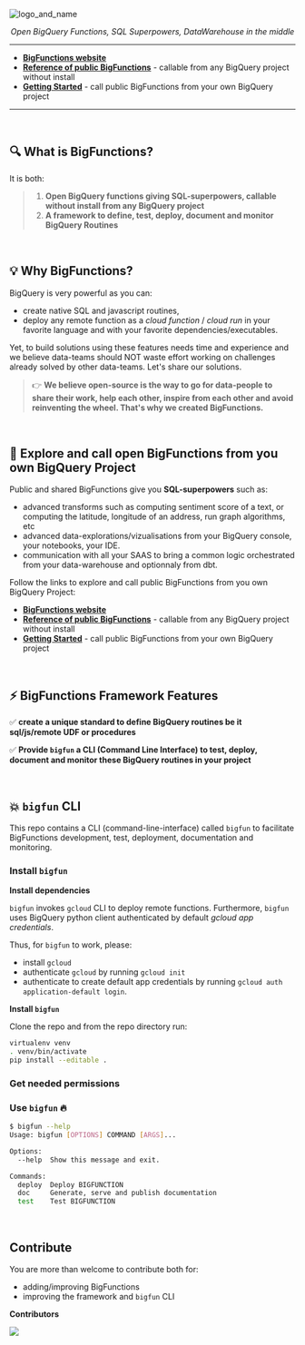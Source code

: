 
![logo_and_name](https://user-images.githubusercontent.com/111615732/186508787-6af04ed0-4750-4c49-926a-eacfd4a3dfbb.png)
<p align="center">
    <em>Open BigQuery Functions, SQL Superpowers, DataWarehouse in the middle</em>
</p>

---

- **<a href="https://unytics.github.io/bigfunctions/" target="_blank">BigFunctions website</a>**
- **<a href="https://unytics.github.io/bigfunctions/reference/" target="_blank">Reference of public BigFunctions</a>** - callable from any BigQuery project without install
- **<a href="https://unytics.io/bigfunctions/getting_started/" target="_blank">Getting Started</a>** - call public BigFunctions from your own BigQuery project

---

<br>

## 🔍️ What is BigFunctions?

It is both:

> 1. **Open BigQuery functions giving SQL-superpowers, callable without install from any BigQuery project**
> 2. **A framework to define, test, deploy, document and monitor BigQuery Routines**

<br>


## 💡 Why BigFunctions?

BigQuery is very powerful as you can:
- create native SQL and javascript routines,
- deploy any remote function as a *cloud function* / *cloud run* in your favorite language and with your favorite dependencies/executables.

Yet, to build solutions using these features needs time and experience and we believe data-teams should NOT waste effort working on challenges already solved by other data-teams. Let's share our solutions.

> 👉 **We believe open-source is the way to go for data-people to share their work, help each other, inspire from each other and avoid reinventing the wheel. That's why we created BigFunctions.**

<br>

## 👀 Explore and call open BigFunctions from you own BigQuery Project

Public and shared BigFunctions give you **SQL-superpowers** such as:

- advanced transforms such as computing sentiment score of a text, or computing the latitude, longitude of an address, run graph algorithms, etc
- advanced data-explorations/vizualisations from your BigQuery console, your notebooks, your IDE.
- communication with all your SAAS to bring a common logic orchestrated from your data-warehouse and optionnaly from dbt.

Follow the links to explore and call public BigFunctions from you own BigQuery Project:

- **<a href="https://unytics.github.io/bigfunctions/" target="_blank">BigFunctions website</a>**
- **<a href="https://unytics.github.io/bigfunctions/reference/" target="_blank">Reference of public BigFunctions</a>** - callable from any BigQuery project without install
- **<a href="https://unytics.io/bigfunctions/getting_started/" target="_blank">Getting Started</a>** - call public BigFunctions from your own BigQuery project


<br>

## ⚡️ BigFunctions Framework Features

✅ **create a unique standard to define BigQuery routines be it sql/js/remote UDF or procedures**

✅ **Provide `bigfun` a CLI (Command Line Interface) to test, deploy, document and monitor these BigQuery routines in your project**

<br>


## 💥 `bigfun` CLI

This repo contains a CLI (command-line-interface) called `bigfun` to facilitate BigFunctions development, test, deployment, documentation and monitoring.

### Install `bigfun`

**Install dependencies**

`bigfun` invokes `gcloud` CLI to deploy remote functions. Furthermore, `bigfun` uses BigQuery python client authenticated by default *gcloud app credentials*.

Thus, for `bigfun` to work, please:

- install `gcloud`
- authenticate `gcloud` by running `gcloud init`
- authenticate to create default app credentials by running `gcloud auth application-default login`.

**Install `bigfun`**

Clone the repo and from the repo directory run:

``` sh
virtualenv venv
. venv/bin/activate
pip install --editable .
```


### Get needed permissions


### Use `bigfun` 🔥

``` sh
$ bigfun --help
Usage: bigfun [OPTIONS] COMMAND [ARGS]...

Options:
  --help  Show this message and exit.

Commands:
  deploy  Deploy BIGFUNCTION
  doc     Generate, serve and publish documentation
  test    Test BIGFUNCTION
```

<br>

## Contribute

You are more than welcome to contribute both for:

- adding/improving BigFunctions
- improving the framework and `bigfun` CLI

**Contributors**

<a href="https://github.com/unytics/bigfunctions/graphs/contributors">
  <img src="https://contrib.rocks/image?repo=unytics/bigfunctions" />
</a>
